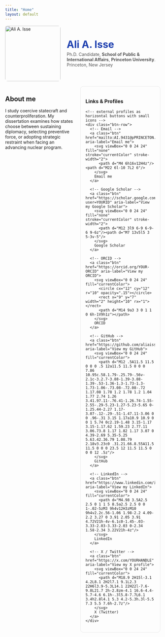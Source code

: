 ```yaml
---
title: "Home"
layout: default
---
```


<!-- ===== All page styles live in this ONE block ===== -->
<style>
/* top row: photo left, text right */
.hero{display:flex;gap:1.25rem;align-items:center;flex-wrap:wrap;margin:0 0 1rem 0}
.hero .photo img{width:180px;max-width:100%;border-radius:8px}
.hero .text{flex:1;min-width:260px}
.hero .name{font-size:2rem;font-weight:700;margin:0}
.hero .tagline{margin:.25rem 0;color:#555}
.site-footer .p-name { display: none !important; }
.site-footer .copyright { display: none !important; }
/* Hide duplicate name in Minima footer (covers common variants) */
.site-footer .p-name,
.site-footer .h-card .p-name,
.site-footer .contact-list .p-name,
.site-footer .footer-col-1 .p-name { display: none !important; }
.site-footer .copyright { display: none !important; }
/* Make your big header name blue (the one we created in index.md) */
.hero .name { color: #1e40af; }

/* Make the site menu links (Research · Talks · Teaching · CV) blue */
.site-header .site-nav .page-link { color: #1e40af !important; }
.site-header .site-nav .page-link:hover { text-decoration: underline; }

/* (Optional) make the small site title in the top-left blue too */
.site-header .site-title,
.site-header .site-title:link,
.site-header .site-title:visited { color: #1e40af !important; }
  
/* second row: content left, sidebar right */
.grid{display:grid;grid-template-columns:1fr 260px;gap:1.5rem;margin-top:.5rem}
.card{border:1px solid #e5e5e5;border-radius:10px;padding:1rem}

/* buttons row in sidebar */
.btn-row{display:flex;flex-wrap:wrap;gap:.5rem;margin:.5rem 0 0 0}
.btn{
  display:inline-flex;align-items:center;gap:.45rem;
  padding:.45rem .75rem;border:1px solid #e5e5e5;border-radius:999px;
  background:#fff;text-decoration:none;white-space:nowrap
}
.btn svg{width:16px;height:16px}
.btn:hover{background:#f6f6f6}

/* stack the sidebar under content on phones */
@media (max-width: 820px){
  .grid{grid-template-columns:1fr}
}
</style>

<!-- ======= TOP ROW ======= -->
<div class="hero">
  <div class="photo">
    <img src="{{ '/assets/headshot.jpg' | relative_url }}" alt="Ali A. Isse">
  </div>
  <div class="text">
    <h1 class="name">Ali A. Isse</h1>
    <p class="tagline">
      Ph.D. Candidate, <strong>School of Public & International Affairs</strong>, <strong>Princeton University</strong>. Princeton, New Jersey
    </p>
  </div>
</div>

<!-- ======= SECOND ROW: MAIN CONTENT + LINKS & PROFILES ======= -->
<div class="grid">
  <div>
    <h2>About me</h2>
    <p>
      I study coercive statecraft and counterproliferation. My dissertation examines how states choose
      between sustaining diplomacy, selecting preventive force, or adopting strategic restraint when facing
      an advancing nuclear program.
    </p>
   

  </div>

  <aside class="card">
    <h3>Links &amp; Profiles</h3>

  

    <!-- external profiles as horizontal buttons with small icons -->
    <div class="btn-row">
      <!-- Email -->
      <a class="btn" href="mailto:AI.9431@pPRINCETON.EDU" aria-label="Email me">
        <svg viewBox="0 0 24 24" fill="none" stroke="currentColor" stroke-width="2">
          <path d="M4 6h16v12H4z"/><path d="M22 6l-10 7L2 6"/>
        </svg>
        Email me
      </a>

      <!-- Google Scholar -->
      <a class="btn" href="https://scholar.google.com/citations?user=YOURID" aria-label="View my Google Scholar">
        <svg viewBox="0 0 24 24" fill="none" stroke="currentColor" stroke-width="2">
          <path d="M12 3l9 6-9 6-9-6 9-6z"/><path d="M7 13v5l5 3 5-3v-5"/>
        </svg>
        Google Scholar
      </a>

      <!-- ORCID -->
      <a class="btn" href="https://orcid.org/YOUR-ORCID" aria-label="View my ORCID">
        <svg viewBox="0 0 24 24" fill="currentColor">
          <circle cx="12" cy="12" r="10" opacity=".15"></circle>
          <rect x="9" y="7" width="2" height="10" rx="1"></rect>
          <path d="M14 9a3 3 0 1 1 0 6h-1V9h1z"></path>
        </svg>
        ORCID
      </a>

      <!-- GitHub -->
      <a class="btn" href="https://github.com/aliaisse" aria-label="View my GitHub">
        <svg viewBox="0 0 24 24" fill="currentColor">
          <path d="M12 .5A11.5 11.5 0 0 0 .5 12a11.5 11.5 0 0 0 7.86 10.95c.58.1.79-.25.79-.56v-2.1c-3.2.7-3.88-1.39-3.88-1.39-.53-1.36-1.3-1.73-1.3-1.73-1.06-.73.08-.72.08-.72 1.17.08 1.78 1.2 1.78 1.2 1.04 1.77 2.74 1.26 3.41.97.11-.76.41-1.26.74-1.55-2.55-.29-5.23-1.27-5.23-5.65 0-1.25.44-2.27 1.17-3.07-.12-.29-.51-1.47.11-3.06 0 0 .96-.31 3.15 1.17a10.9 10.9 0 0 1 5.74 0c2.19-1.48 3.15-1.17 3.15-1.17.62 1.59.23 2.77.11 3.06.73.8 1.17 1.82 1.17 3.07 0 4.39-2.69 5.35-5.25 5.63.42.36.79 1.08.79 2.18v3.23c0 .31.21.66.8.55A11.5 11.5 0 0 0 23.5 12 11.5 11.5 0 0 0 12 .5z"/>
        </svg>
        GitHub
      </a>

      <!-- LinkedIn -->
      <a class="btn" href="https://www.linkedin.com/in/YOURID" aria-label="View my LinkedIn">
        <svg viewBox="0 0 24 24" fill="currentColor">
          <path d="M4.98 3.5A2.5 2.5 0 1 1 5 8.5a2.5 2.5 0 0 1-.02-5zM3 9h4v12H3zM10 9h4v2.2c.56-1.06 1.98-2.2 4.09-2.2 3.27 0 3.91 2.05 3.91 4.72V21h-4v-6.1c0-1.45-.03-3.33-2.03-3.33-2.03 0-2.34 1.58-2.34 3.22V21h-4z"/>
        </svg>
        LinkedIn
      </a>

      <!-- X / Twitter -->
      <a class="btn" href="https://x.com/YOURHANDLE" aria-label="View my X profile">
        <svg viewBox="0 0 24 24" fill="currentColor">
          <path d="M18.9 2H15l-3.1 4.2L8.1 2H2l7.1 9.1L2.3 22H6l3.9-5.3L14.1 22H22l-7.6-9.8L21.7 2h-2.8zm-4.1 16.6-4.4-5.7-4.6 6.1h-.3l5.8-7.7L6.1 3.4h2.8l4.1 5.3 4.2-5.3h.3l-5.5 7.3 5.5 7.6h-2.7z"/>
        </svg>
        X (Twitter)
      </a>
    </div>
  </aside>
</div>
